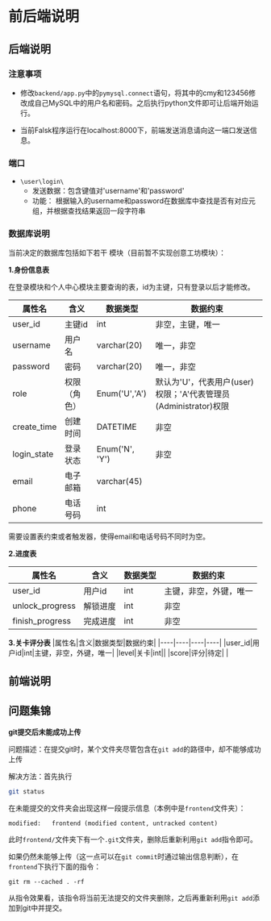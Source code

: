 # 前后端说明

## 后端说明

### 注意事项

+ 修改`backend/app.py`中的`pymysql.connect`语句，将其中的cmy和123456修改成自己MySQL中的用户名和密码。之后执行python文件即可让后端开始运行。

+ 当前Falsk程序运行在localhost:8000下，前端发送消息请向这一端口发送信息。

### 端口

+ `\user\login\`
  + 发送数据：包含键值对'username'和'password' 
  + 功能： 根据输入的username和password在数据库中查找是否有对应元组，并根据查找结果返回一段字符串

### 数据库说明
当前决定的数据库包括如下若干
模块（目前暂不实现创意工坊模块）：

**1.身份信息表**

在登录模块和个人中心模块主要查询的表，id为主键，只有登录以后才能修改。

| 属性名 | 含义 | 数据类型 | 数据约束 |
|----|----|----|----|
|user_id|主键id|int|非空，主键，唯一|
|username|用户名|varchar(20)|唯一，非空|
|password|密码|varchar(20)|唯一，非空|
|role|权限（角色）|Enum('U','A')|默认为'U'，代表用户(user)权限；'A'代表管理员(Administrator)权限|
|create_time|创建时间|DATETIME|非空|
|login_state|登录状态|Enum('N', 'Y')|非空|
|email|电子邮箱|varchar(45)| |
|phone|电话号码|int| |

需要设置表约束或者触发器，使得email和电话号码不同时为空。

**2.进度表**

| 属性名 | 含义 | 数据类型 | 数据约束 |
|----|----|----|----|
|user_id|用户id|int|主键，非空，外键，唯一|
|unlock_progress|解锁进度|int|非空|
|finish_progress|完成进度|int|非空|

**3.关卡评分表**
|属性名|含义|数据类型|数据约束|
|----|----|----|----|
|user_id|用户id|int|主键，非空，外键，唯一|
|level|关卡|int||
|score|评分|待定| |

## 前端说明



## 问题集锦

**git提交后未能成功上传**

问题描述：在提交git时，某个文件夹尽管包含在`git add`的路径中，却不能够成功上传

解决方法：首先执行

```sh
git status
```

​	在未能提交的文件夹会出现这样一段提示信息（本例中是`frontend`文件夹）：

```
modified:   frontend (modified content, untracked content)
```

​	此时`frontend/`文件夹下有一个`.git`文件夹，删除后重新利用`git add`指令即可。

​	如果仍然未能够上传（这一点可以在`git commit`时通过输出信息判断），在`frontend`下执行下面的指令：

```
git rm --cached . -rf
```

​	从指令效果看，该指令将当前无法提交的文件夹删除，之后再重新利用`git add`添加到git中并提交。

